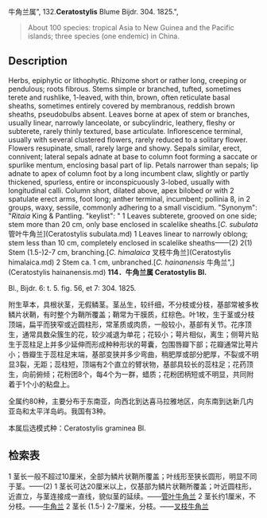 牛角兰属",
132.**Ceratostylis** Blume Bijdr. 304. 1825.",

> About 100 species: tropical Asia to New Guinea and the Pacific islands; three species (one endemic) in China.

## Description
Herbs, epiphytic or lithophytic. Rhizome short or rather long, creeping or pendulous; roots fibrous. Stems simple or branched, tufted, sometimes terete and rushlike, 1-leaved, with thin, brown, often reticulate basal sheaths, sometimes entirely covered by membranous, reddish brown sheaths, pseudobulbs absent. Leaves borne at apex of stem or branches, usually linear, narrowly lanceolate, or subcylindric, leathery, fleshy or subterete, rarely thinly textured, base articulate. Inflorescence terminal, usually with several clustered flowers, rarely reduced to a solitary flower. Flowers resupinate, small, rarely large and showy. Sepals similar, erect, connivent; lateral sepals adnate at base to column foot forming a saccate or spurlike mentum, enclosing basal part of lip. Petals narrower than sepals; lip adnate to apex of column foot by a long incumbent claw, slightly or partly thickened, spurless, entire or inconspicuously 3-lobed, usually with longitudinal calli. Column short, dilated above, apex bilobed or with 2 spatulate erect arms, foot long; anther terminal, incumbent; pollinia 8, in 2 groups, waxy, sessile, commonly adhering to a small viscidium.
  "Synonym": "*Ritaia* King &amp; Pantling.
  "keylist": "
1 Leaves subterete, grooved on one side; stem more than 20 cm, only base enclosed in scalelike sheaths.[*C. subulata* 管叶牛角兰](Ceratostylis subulata.md)
1 Leaves linear to narrowly oblong; stem less than 10 cm, completely enclosed in scalelike sheaths——(2)
2(1) Stem (1.5-)2-7 cm, branching.[*C. himalaica* 叉枝牛角兰](Ceratostylis himalaica.md)
2 Stem ca. 1 cm, unbranched.[*C. hainanensis* 牛角兰",](Ceratostylis hainanensis.md)
**114．牛角兰属 Ceratostylis Bl.**

Bl., Bijdr. 6: t. 5. fig. 56, et 7: 304. 1825.

附生草本，具根状茎，无假鳞茎。茎丛生，较纤细，不分枝或分枝，基部常被多枚鳞片状鞘，有时整个为鞘所覆盖；鞘常为干膜质，红棕色。叶1枚，生于茎或分枝顶端，扁平而狭窄或近圆柱形，常革质或肉质，一般较小，基部有关节。花序顶生，通常具数朵簇生的花，较少减退为单花；花较小；萼片相似，离生；侧萼片贴生于蕊柱足上并多少延伸而形成种种形状的萼囊，包围唇瓣下部；花瓣通常比萼片小；唇瓣生于蕊柱足末端，基部变狭并多少弯曲，稍肥厚或部分肥厚，不裂或不明显3裂，无距；蕊柱短，顶端有2个直立的臂状物，基部具较长的蕊柱足；花药顶生，向前俯倾；花粉团8个，每4个为一群，蜡质；花粉团柄短或不明显，共同附着于1个小的粘盘上。

全属约80种，主要分布于东南亚，向西北到达喜马拉雅地区，向东南到达新几内亚岛和太平洋岛屿。我国有3种。

本属后选模式种：Ceratostylis graminea Bl.

## 检索表

1 茎长一般不超过10厘米，全部为鳞片状鞘所覆盖；叶线形至狭长圆形，明显不同于茎。——(2)
1 茎长可达20厘米以上，仅基部为鳞片状鞘所覆盖；叶近圆柱形，近直立，与茎连接成一直线，貌似茎的延续。——[管叶牛角兰](Ceratostylis%20subulata.md)
2 茎长约1厘米，不分枝。——[牛角兰](Ceratostylis%20hainanensis.md)
2 茎长 (1.5-) 2-7厘米，分枝。——[叉枝牛角兰](Ceratostylis%20himalaica.md)
